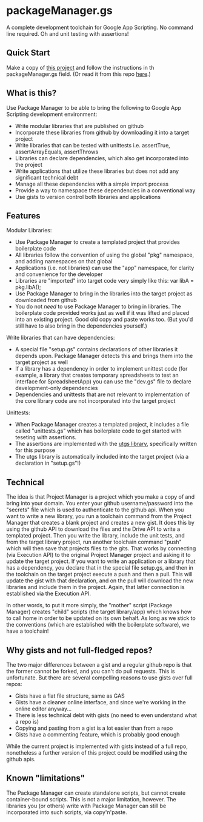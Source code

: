 # packageManager.gs
A complete development toolchain for Google App Scripting. No command line required. Oh and unit testing with assertions!

## Quick Start
Make a copy of [this project](https://script.google.com/a/igbis.edu.my/d/1ClAoUIZdC5VJ0nM3_1NIYwW-sr-LLXT_9rLc9B0Tj5SikYWwBuFucyRu/edit) and follow the instructions in th packageManager.gs field. (Or read it from this repo [here](https://github.com/classroomtechtools/packageManager.gs/blob/master/packageManager.gs).)

## What is this?
Use Package Manager to be able to bring the following to Google App Scripting development environment:
* Write modular libraries that are published on github
* Incorporate these libraries from github by downloading it into a target project
* Write libraries that can be tested with unittests i.e. assertTrue, assertArrayEquals, assertThrows
* Libraries can declare dependencies, which also get incorporated into the project
* Write applications that utilize these libraries but does not add any significant technical debt
* Manage all these dependencies with a simple import process
* Provide a way to namespace these dependencies in a conventional way
* Use gists to version control both libraries and applications

## Features
Modular Libraries:
* Use Package Manager to create a templated project that provides boilerplate code
* All libraries follow the convention of using the global "pkg" namespace, and adding namespaces on that global
* Applications (i.e. not libraries) can use the "app" namespace, for clarity and convenience for the developer
* Libraries are "imported" into target code very simply like this: var libA = pkg.libA();
* Use Package Manager to bring in the libraries into the target project as downloaded from github
* You do not *need* to use Package Manager to bring in libraries. The boilerplate code provided works just as well if it was lifted and placed into an existing project. Good old copy and paste works too. (But you'd still have to also bring in the dependencies yourself.)

Write libraries that can have dependencies:
* A special file "setup.gs" contains declarations of other libraries it depends upon. Package Manager detects this and brings them into the target project as well
* If a library has a dependency in order to implement unittest code (for example, a library that creates temporary spreadsheets to test an interface for SpreadsheetApp) you can use the "dev.gs" file to declare development-only dependencies
* Dependencies and unittests that are not relevant to implementation of the core library code are not incorporated into the target project

Unittests:
* When Package Manager creates a templated project, it includes a file called "unittests.gs" which has boilerplate code to get started with teseting with assertions.
* The assertions are implemented with the [utgs library](https://gist.github.com/brainysmurf/07eaf09769b450f1e0e7b6ae043c2ba5), specifically written for this purpose
* The utgs library is automatically included into the target project (via a declaration in "setup.gs"!) 

## Technical
The idea is that Project Manager is a project which you make a copy of and bring into your domain. 
You enter your github username/password into the "secrets" file which is used to authenticate to the github api. 
When you want to write a new library, you run a toolchain command from the Project Manager that creates a blank project and creates a new gist. 
It does this by using the github API to download the files and the Drive API to write a templated project.
Then you write the library, include the unit tests, and from the target library project, run another toolchain command "push" which will then save that projects files to the gits.
That works by connecting (via Execution API) to the original Project Manager project and asking it to update the target project.
If you want to write an application or a library that has a dependency, you declare that in the special file setup.gs, and then in the toolchain on the target project execute a push and then a pull.
This will update the gist with that declaration, and on the pull will download the new libraries and include them in the project.
Again, that latter connection is established via the Execution API.

In other words, to put it more simply, the "mother" script (Package Manager) creates "child" scripts (the target library/app) which knows how to call home in order to be updated on its own behalf. As long as we stick to the conventions (which are established with the boilerplate software), we have a toolchain!

## Why gists and not full-fledged repos?
The two major differences between a gist and a regular github repo is that the former cannot be forked, and you can't do pull requests.
This is unfortunate. But there are several compelling reasons to use gists over full repos:
* Gists have a flat file structure, same as GAS
* Gists have a cleaner online interface, and since we're working in the online editor anyway...
* There is less technical debt with gists (no need to even understand what a repo is)
* Copying and pasting from a gist is a lot easier than from a repo
* Gists have a commenting feature, which is probably good enough

While the current project is implemented with gists instead of a full repo, nonetheless a further version of this project could be modified using the github apis.

## Known "limitations"
The Package Manager can create standalone scripts, but cannot create container-bound scripts. This is not a major limitation, however. The libraries you (or others) write with Package Manager can still be incorporated into such scripts, via copy'n'paste.
